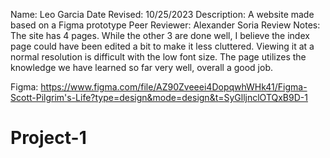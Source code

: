 Name: Leo Garcia
Date Revised: 10/25/2023
Description: A website made based on a Figma prototype
Peer Reviewer: Alexander Soria
Review Notes: The site has 4 pages. While the other 3 are done well, I believe the index page could have been edited a bit to make it less cluttered. Viewing it at a normal resolution is difficult with the low font size. The page utilizes the knowledge we have learned so far very well, overall a good job.

Figma: https://www.figma.com/file/AZ90Zveeei4DopqwhWHk41/Figma-Scott-Pilgrim's-Life?type=design&mode=design&t=SyGlljnclOTQxB9D-1

# Project-1
